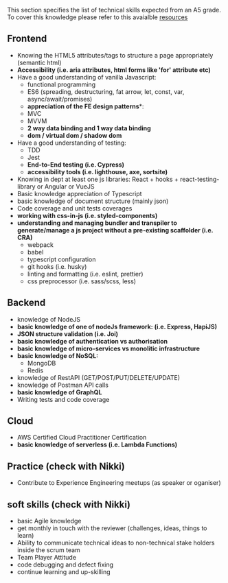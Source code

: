This section specifies the list of technical skills expected from an A5 grade. To cover this knowledge please refer to this avaialble [resources](https://github.com/Capgemini/grade-ladder-fullstack#a6)

## Frontend
- Knowing the HTML5 attributes/tags to structure a page appropriately (semantic html)
- **Accessibility (i.e. aria attributes, html forms like 'for' attribute etc)**
- Have a good understanding of vanilla Javascript:
  - functional programming
  - ES6 (spreading, destructuring, fat arrow, let, const, var, async/await/promises)
  - **appreciation of the FE design patterns***:
   - MVC 
   - MVVM
  - **2 way data binding and 1 way data binding**
  - **dom / virtual dom / shadow dom**
- Have a good understanding of testing:
  - TDD
  - Jest 
  - **End-to-End testing (i.e. Cypress)**
  - **accessibility tools (i.e. lighthouse, axe, sortsite)**
- Knowing in dept at least one js libraries: React + hooks + react-testing-library or Angular or VueJS
- Basic knowledge appreciation of Typescript
- basic knowledge of document structure (mainly json)
- Code coverage and unit tests coverages 
- **working with css-in-js (i.e. styled-components)**
- **understanding and managing bundler and transpiler to generate/manage a js project without a pre-existing scaffolder (i.e. CRA)**
    - webpack
    - babel
    - typescript configuration
    - git hooks (i.e. husky)
    - linting and formatting (i.e. eslint, prettier)
    - css preprocessor (i.e. sass/scss, less)
## Backend
- knowledge of NodeJS
- **basic knowledge of one of nodeJs framework: (i.e. Express, HapiJS)**
- **JSON structure validation (i.e. Joi)**
- **basic knowledge of authentication vs authorisation**
- **basic knowledge of micro-services vs monolitic infrastructure**
- **basic knowledge of NoSQL:**
    - MongoDB
    - Redis
- knowledge of RestAPI (GET/POST/PUT/DELETE/UPDATE)
- knowledge of Postman API calls
- **basic knowledge of GraphQL**
- Writing tests and code coverage
## Cloud
- AWS Certified Cloud Practitioner Certification
- **basic knowledge of serverless (i.e. Lambda Functions)**   
## Practice (check with Nikki)
- Contribute to Experience Engineering meetups (as speaker or oganiser)
## soft skills (check with Nikki)
- basic Agile knowledge
- get monthly in touch with the reviewer (challenges, ideas, things to learn)
- Ability to communicate technical ideas to non-technical stake holders inside the scrum team
- Team Player Attitude
- code debugging and defect fixing
- continue learning and up-skilling
